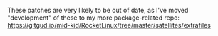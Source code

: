 These patches are very likely to be out of date, as I've moved "development" of these to my more package-related repo: https://gitgud.io/mid-kid/RocketLinux/tree/master/satellites/extrafiles
